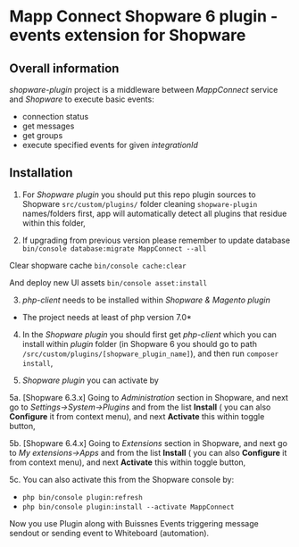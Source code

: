# Mapp Connect Shopware 6 plugin - events extension for Shopware #

## Overall information ##

*shopware-plugin* project is a middleware between *MappConnect* service and *Shopware*
to execute basic events:

* connection status
* get messages
* get groups
* execute specified events for given *integrationId*

## Installation ##

1. For *Shopware plugin* you should put this repo plugin sources to Shopware `src/custom/plugins/` folder cleaning `shopware-plugin` names/folders first, 
app will automatically detect all plugins that residue within this folder,

2. If upgrading from previous version please remember to update database
`bin/console database:migrate MappConnect --all`

Clear shopware cache
`bin/console cache:clear`

And deploy new UI assets
`bin/console asset:install`

3. *php-client* needs to be installed within *Shopware & Magento plugin*
* The project needs at least of php version 7.0* 

4. In the *Shopware plugin* you should first get *php-client* which you can install within *plugin* folder (in Shopware 6 you should go to path `/src/custom/plugins/[shopware_plugin_name]`), and then run `composer install`,

5. *Shopware plugin* you can activate by 

5a. [Shopware 6.3.x] Going to *Administration* section in Shopware, and next go to *Settings->System->Plugins* and from the list **Install** ( you can also **Configure** it from context menu), and next **Activate** this within toggle button,

5b. [Shopware 6.4.x] Going to *Extensions* section in Shopware, and next go to *My extensions->Apps* and from the list **Install** ( you can also **Configure** it from context menu), and next **Activate** this within toggle button,

5c. You can also activate this from the Shopware console by:

* `php bin/console plugin:refresh`
* `php bin/console plugin:install --activate MappConnect`

Now you use Plugin along with Buissnes Events triggering message sendout or sending event to Whiteboard (automation).
